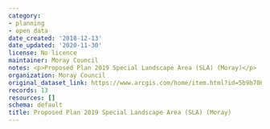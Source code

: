 ```yaml
---
category:
- planning
- open data
date_created: '2018-12-13'
date_updated: '2020-11-30'
license: No licence
maintainer: Moray Council
notes: <p>Proposed Plan 2019 Special Landscape Area (SLA) (Moray)</p>
organization: Moray Council
original_dataset_link: https://www.arcgis.com/home/item.html?id=5b9b70606eac495dabf0bcf82455e9b0
records: 13
resources: []
schema: default
title: Proposed Plan 2019 Special Landscape Area (SLA) (Moray)
---
```

